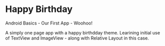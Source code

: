 # Happy Birthday

Android Basics - Our First App - Woohoo!

A simply one page app with a happy birthdday theme.  Learining initial use of TextView and ImageView - along with Relative Layout in this case.

